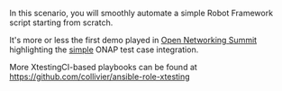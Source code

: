 In this scenario, you will smoothly automate a simple Robot Framework script
starting from scratch.

It's more or less the first demo played in
[Open Networking Summit](https://sched.co/EF9Z) highlighting the
[simple](https://www.sdxcentral.com/articles/news/opnfvs-6th-release-brings-testing-capabilities-that-orange-is-already-using/2018/05/)
ONAP test case integration.

More XtestingCI-based playbooks can be found at
https://github.com/collivier/ansible-role-xtesting

